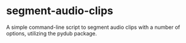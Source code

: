 # segment-audio-clips
A simple command-line script to segment audio clips with a number of options, utilizing the pydub package.
